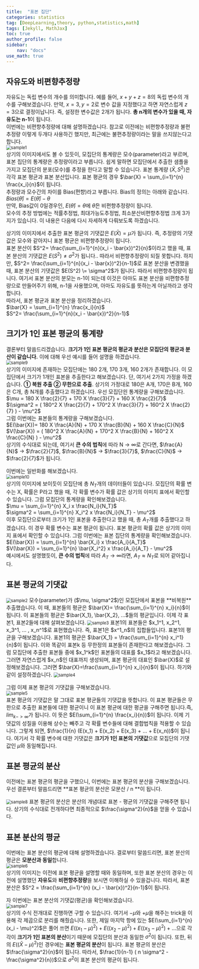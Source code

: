 ```yaml
---
title:  "표본 집단"
categories: statistics
tag: [DeepLearning,theory, python,statistics,math]
tags: [Jekyll, MathJax]
toc: true
author_profile: false
sidebar:
    nav: "docs"
use_math: true
---
```


## 자유도와 비편향추정량
자유도는 독립 변수의 개수를 의미합니다. 예를 들어, $x + y + z= 8$의 독립 변수의 개수를 구해보겠습니다. 만약, $x=3, y=2$로 변수 값을 지정했다고 하면 자연스럽게 $z=3$으로 결정이납니다. 즉, 설정한 변수값은 2개가 됩니다. **총 n개의 변수가 있을 때, 자유도는 n-1**이 됩니다.   
이번에는 비편향추정량에 대해 설명하겠습니다. 참고로 이전에는 비편향추정량과 불편추정량 이렇게 두개다 사용하긴 했지만, 최근에는 불편추정량이라는 말을 쓰지않는다고 합니다.   
<img src="../../../assets/images/statistics/2023-11-04-Population and Sampling/sample1-16994466706252.jpg" alt="sample1" style="zoom:80%;" />  
상기의 이미지에서도 볼 수 있듯이, 모집단의 통계량은 모수(parameter)라고 부르며, 표본 집단의 통계량은 추정량이라고 부릅니다. 쉽게 말하면 모집단에서 추출한 샘플을 가지고 모집단의 분포(모수)를 추정을 한다고 말할 수 있습니다. 표본 통계량 $(\bar{X}, S^2)$은 각각 표본 평균과 표본 분산입니다. 표본 평균의 경우 $\bar{X} = \sum_{i=1}^{n} \frac{x_i}{n}$이 됩니다.   
추정량과 모수간의 차이를 Bias(편향)라고 부릅니다. Bias의 정의는 아래와 같습니다.   
$Bias(\hat{\theta}) = E(\hat{\theta}) - \theta$   
만약, Bias값이 0일경우인, $E(\hat{\theta}) = \theta$에 $\hat{\theta}$은 비편향추정량이 됩니다.    
모수의 추정 방법에는 적률추정법, 최대가능도추정법, 최소분산비편향추정법 크게 3가지가 있습니다. 이 내용은 다음에 다시 자세하게 다뤄보도록 하겠습니다.

상기의 이미지에서 추출한 표본 평균의 기댓값은 $E(\bar{X})= \mu$가 됩니다. 즉, 추정량의 기댓값은 모수와 같아지니 표본 평균은 비편향추정량이 됩니다.   
표본 분산이 $S^2= \frac{\sum_{i=1}^{n}(x_i - \bar{x})^2}{n}$이라고 했을 때, 표본 분산의 기댓값은 $E(S^2) \ne \sigma^2$가 됩니다.. 따라서 비편향추정량이 되질 못합니다. 하지만, $S^2= \frac{\sum_{i=1}^{n}(x_i - \bar{x})^2}{n-1}$로 표본 분산을 변경했을 때, 표본 분산의 기댓값은 $E(S^2) \= \sigma^2$가 됩니다. 따라서 비편향추정량이 됩니다. 여기서 표본 분산의 분모는 n-1이 되는데 이것은 아마도 표본 분산을 비편향추정량으로 만들어주기 위해, n-1을 사용했으며, 아마도 자유도를 뜻하는게 아닐까라고 생각합니다.   
따라서, 표본 평균과 표본 분산을 정리하겠습니다.   
$\bar{X} = \sum_{i=1}^{n} \frac{x_i}{n}$   
$S^2= \frac{\sum_{i=1}^{n}(x_i - \bar{x})^2}{n-1}$   

## 크기가 1인 표본 평균의 통계량

결론부터 말씀드리겠습니다. **크기가 1인 표본 평균의 평균과 분산은 모집단의 평균과 분산이 같습니다.** 이에 대해 우선 예시를 들어 설명을 하겠습니다.   
<img src="../../../assets/images/test/2023-11-04-Polar Coordinate/sample9.jpg" alt="sample9" style="zoom:80%;" />   
상기의 이미지에 존재하는 모집단에는 180 2개, 170 3개, 160 2개가 존재합니다. 이 모집단에서 크기가 1개인 표본을 추출한다고 해보겠습니다. 단, 여기서 2가지 가정을 하겠습니다. **① 복원 추출 ② 무한으로 추출**. 상기의 가정대로 180은 A개, 170은 B개, 160은 C개, 총 N개를 추출했다고 하겠습니다. 우선 모집단읜 통계량을 구해보겠습니다.   
$\mu = 180 X \frac{2}{7} + 170 X \frac{3}{7} + 160 X \frac{2}{7}$   
$\\sigma^2 = ( 180^2 X \frac{2}{7} + 170^2 X \frac{3}{7} + 160^2 X \frac{2}{7} ) - \mu^2$   
그럼 이번에는 표본들의 통계량을 구해보겠습니다.   
$E(\bar{X})= 180 X \frac{A}{N} + 170 X \frac{B}{N} + 160 X \frac{C}{N}$   
$V(\bar{X}) = ( 180^2 X  \frac{A}{N} + 170^2 X  \frac{B}{N} + 160^2 X  \frac{C}{N} ) - \mu^2$  
상기의 수식대로 되는데, 여기서 **큰 수의 법칙**에 따라 N &rarr; $\infty$로 간다면,  $\frac{A}{N}$ &rarr; $\frac{2}{7}$, $\frac{B}{N}$ &rarr; $\frac{3}{7}$, $\frac{C}{N}$ &rarr; $\frac{2}{7}$가 됩니다. 

이번에는 일반화를 해보겠습니다.   
<img src="../../../assets/images/test/2023-11-04-Polar Coordinate/sample10.jpg" alt="sample10" style="zoom:80%;" />   
상기의 이미지에 보이듯이 모집단에 총 $N_T$개의 데이터들이 있습니다. 모집단의 확률 변수는 X, 확률은 P라고 했을 때, 각 확률 변수가 확률 값은 상기의 이미지 표에서 확인할 수 있습니다. 그럼 모집단의 통계량을 확인해보겠습니다.   
$\mu = \sum_{i=1}^{n} X_i x \frac{N_i}{N_T}$   
$\sigma^2 = \sum_{i=1}^{n} X_i^2 x \frac{N_i}{N_T} - \mu^2$   
이후 모집단으로부터 크기가 1인 표본을 추출한다고 했을 때, 총 $A_T$개를 추출했다고 하겠습니다. 이 경우 확률 변수는 표본 평균이 됩니다. 표본 평균의 확률 값은 상기의 이미지 표에서 확인할 수 있습니다. 그럼 이번에는 표본 집단의 통계량을 확인해보겠습니다.    
$E(\bar{X}) = \sum_{i=1}^{n} \bar{X_i} x \frac{A_i}{A_T}$   
$V(\bar{X}) = \sum_{i=1}^{n} \bar{X_i^2} x \frac{A_i}{A_T} - \mu^2$    
예시에서도 설명했듯이, **큰 수의 법칙**에 따라 $A_T$ &rarr; $\infty$라면, $A_T \approx N_T$로 되어 같아집니다. 

## 표본 평균의 기댓값

<img src="../../../assets/images/statistics/2023-11-04-Population and Sampling/sample2.jpg" alt="sample2" style="zoom:80%;" />   
모수(parameter)가 ($\mu, \sigma^2$)인 모집단에서 표본을 **비복원** 추출했습니다. 이 때, 표본들의 평균은 $\bar{X}= \frac{\sum_{i=1}^{n} x_i}{n}$이 됩니다.   
이 표본들의 평균은 $\bar{X_1}, \bar{X_2}, ...$들의 평균입니다. 이제 각 표본1, 표본2들에 대해 살펴보겠습니다.   
<img src="../../../assets/images/statistics/2023-11-04-Population and Sampling/sample3.jpg" alt="sample3" style="zoom:80%;" />   
표본1의 표본들은 $x_1^1, x_2^1, x_3^1, ... , x_n^1$로 표현했습니다. 즉, 표본1은 $x^1_n$의 집합들입니다. 표본1의 평균을 구해보겠습니다. 표본1의 평균은 $\bar{X_1} = \frac{\sum_{i=1}^{n} x_i^1}{n}$이 됩니다. 이와 똑같이 표본k 등 무한정의 표본들이 존재한다고 해보겠습니다.   
그럼 모집단에 추출한 표본들 중에 $x_1^k$인 표본들의 대표를 $x_1$라고 해보겠습니다. 그러면 자연스럽게 $x_n$인 대표까지 생성되며, 표본 평균의 대표인 $\bar{X}$로 설정해보겠습니다. 그러면 $\bar{X}=\frac{\sum_{i=1}^{n} x_i}{n}$이 됩니다. 하기와 같이 설정하겠습니다.    
<img src="../../../assets/images/statistics/2023-11-04-Population and Sampling/sample4.jpg" alt="sample4" style="zoom:80%;" />

그럼 이제 표본 평균의 기댓값을 구해보겠습니다.   
<img src="../../../assets/images/statistics/2023-11-04-Population and Sampling/sample5.jpg" alt="sample5" style="zoom:80%;" />   
표본 평균의 기댓값은 말 그대로 표본 평균들의 기댓값을 뜻합니다. 이 표본 평균들은 무한으로 추출한 표본들에 대한 평균이니 이 표본 평균에 대한 평균을 구해주면 됩니다.즉, $lim_{k -> \infty}$가 됩니다. 이 뜻은 $E(\sum_{i=1}^{n} \frac{x_i}{n})$이 됩니다. 이제 기댓값의 성질을 이용해 상수는 빼주고 각 확률 변수들에 대해 결합법칙을 적용할 수 있습니다. 그렇게 되면, $\frac{1}{n} (E(x_1) + E(x_2) + E(x_3) + ... + E(x_n))$이 됩니다. 여기서 각 확률 변수에 대한 기댓값은 **크기가 1인 표본의 기댓값**으로 모집단의 기댓값인 $\mu$와 동일해집니다. 

## 표본 평균의 분산

이전에는 표본 평균의 평균을 구했으니, 이번에는 표본 평균의 분산을 구해보겠습니다.  우선 결론부터 말씀드리면 **표본 평균의 분산은 모분산 / n **이 됩니다. 

<img src="../../../assets/images/test/2023-11-04-Polar Coordinate/sample8.jpg" alt="sample8" style="zoom:80%;" />   
표본 평균의 분산은 분산의 개념대로 표본 - 평균의 기댓값을 구해주면 됩니다. 상기의 수식대로 전개하다면 최종적으로 $\frac{\sigma^2}{n}$을 얻을 수 있습니다. 

## 표본 분산의 평균

이번에는 표본 분산의 평균에 대해 설명하겠습니다. 결로부터 말씀드리면, 표본 분산의 평균은 **모분산과 동일**합니다.   
<img src="../../../assets/images/test/2023-11-04-Polar Coordinate/sample6.jpg" alt="sample6" style="zoom:80%;" />   
상기의 이미지는 이전에 표본 평균을 설명할 때와 동일하며, 또한 표본 분산의 경우는 이전에 설명했던 **자유도**와 **비편향추정량**을 보시면 이해하실 수 있을겁니다. 따라서, 표본 분산은 $S^2 = \frac{\sum_{i=1}^{n} (x_i - \bar{x})^2}{n-1}$이 됩니다.   

자 이번에는 표본 분산의 기댓값(평균)을 확인해보겠습니다.   
<img src="../../../assets/images/test/2023-11-04-Polar Coordinate/sample7.jpg" alt="sample7" style="zoom:80%;" />   
상기의 수식 전개대로 진행하면 구할 수 있습니다. 여기서 $- \mu$와 $+ \mu$을 해주는 trick을 이용해 각 제곱으로 분리를 해줬습니다. 또한, 제일 마지막 항에 있는 $E(\sum_{i=1}^{n} (x_i - \mu)^2)$은 풀어 쓰면 $E((x_1 - \mu)^2) + E((x_2 - \mu)^2) + E((x_3 - \mu)^2) + ...$으로 각각이 **크기가 1인 표본의 분산**이기 때문에 모집단의 분산과 동일한 $\sigma^2$이 됩니다.  또한, 뒤의 $E( (\bar{X} - \mu )^2)$인 경우에는 **표본 평균의 분산**이 됩니다. 표본 평균의 분산은 $\frac{\sigma^2}{n}$이 됩니다. 따라서, $\frac{1}{n-1} ( n \sigma^2 - \frac{\sigma^2}{n})$으로 $\sigma^2$이 표본 분산의 평균이 됩니다.